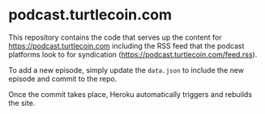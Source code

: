 # podcast.turtlecoin.com

This repository contains the code that serves up the content for https://podcast.turtlecoin.com
including the RSS feed that the podcast platforms look to for syndication (https://podcast.turtlecoin.com/feed.rss).

To add a new episode, simply update the `data.json` to include the new episode and commit to the repo.

Once the commit takes place, Heroku automatically triggers and rebuilds the site.
